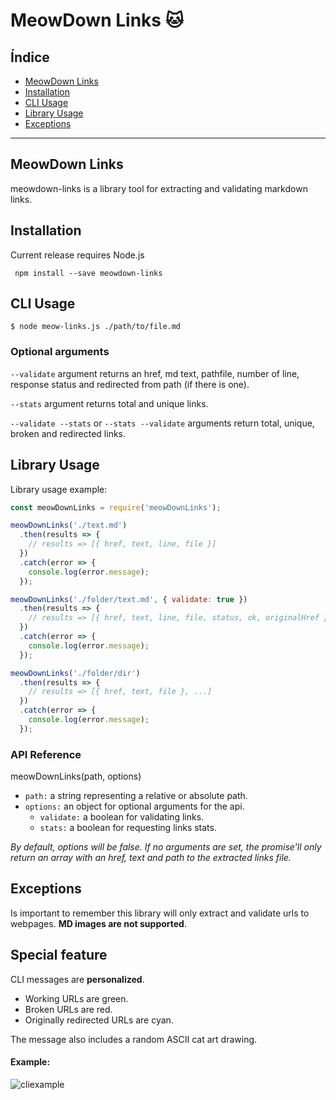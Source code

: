 # MeowDown Links :cat:

## Índice

* [MeowDown Links](#meowdown-links)
* [Installation](#installation)
* [CLI Usage](#cli-usage)
* [Library Usage](#library-usage)
* [Exceptions](#exceptions)

***

## MeowDown Links
meowdown-links is a library tool for extracting and validating markdown links.

## Installation
Current release requires Node.js

` npm install --save meowdown-links`

## CLI Usage

```
$ node meow-links.js ./path/to/file.md
```


### Optional arguments
`--validate` argument returns an href, md text, pathfile, number of line, response status and redirected from path (if there is one).

`--stats` argument returns total and unique links.

`--validate --stats` or `--stats --validate` arguments return total, unique, broken and redirected links.

## Library Usage

Library usage example:
```js
const meowDownLinks = require('meowDownLinks');

meowDownLinks('./text.md')
  .then(results => {
    // results => [{ href, text, line, file }]
  })
  .catch(error => {
    console.log(error.message);
  });

meowDownLinks('./folder/text.md', { validate: true })
  .then(results => {
    // results => [{ href, text, line, file, status, ok, originalHref }]
  })
  .catch(error => {
    console.log(error.message);
  });

meowDownLinks('./folder/dir')
  .then(results => {
    // results => [{ href, text, file }, ...]
  })
  .catch(error => {
    console.log(error.message);
  });

```
### API Reference

meowDownLinks(path, options)

* `path:` a string representing a relative or absolute path.
* `options:` an object for optional arguments for the api.
  - `validate:` a boolean for validating links.
  - `stats:` a boolean for requesting links stats.

*By default, options will be false. If no arguments are set, the promise'll only return an array with an href, text and path to the extracted links file.*



## Exceptions

Is important to remember this library will only extract and validate urls to webpages. **MD images are not supported**.

## Special feature

CLI messages are **personalized**.
- Working URLs are green.
- Broken URLs are red.
- Originally redirected URLs are cyan.

The message also includes a random ASCII cat art drawing.

#### Example:

![cliexample](https://user-images.githubusercontent.com/83680798/131762902-dc8a3800-bbe2-498b-95f1-475132c579bc.png)
